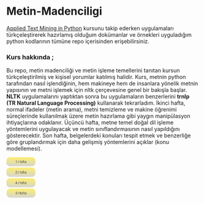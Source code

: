 # Metin-Madenciligi
[Applied Text Mining in Python](https://www.coursera.org/learn/python-text-mining) kursunu takip ederken uygulamaları türkçeleştirerek hazırlamış olduğum dokümanlar ve örnekleri uyguladığım python kodlarının tümüne repo içerisinden erişebilirsiniz. 

### Kurs hakkında ;
Bu repo, metin madenciliği ve metin işleme temellerini tanıtan kursun türkçeleştirilmiş ve kişisel yorumlar katılmış halidir. Kurs, metnin python tarafından nasıl işlendiğinin, hem makineye hem de insanlara yönelik metnin yapısının ve metni işlemek için nltk çerçevesine genel bir bakışla başlar. **NLTK** uygulamalarını yaptıktan sonra bu uygulamaların benzerlerini **trnlp (TR Natural Language Processing)** kullanarak tekrarladım. İkinci hafta, normal ifadeler (metin arama), metni temizleme ve makine öğrenimi süreçlerinde kullanılmak üzere metin hazırlama gibi yaygın manipülasyon ihtiyaçlarına odaklanır. Üçüncü hafta, metne temel doğal dil işleme yöntemlerini uygulayacak ve metin sınıflandırmasının nasıl yapıldığını gösterecektir. Son hafta, belgelerdeki konuları tespit etmek ve benzerliğe göre gruplandırmak için daha gelişmiş yöntemlerini açıklar (konu modellemesi).



[<img width="15%" src="docs/modules/ROOT/images/hafta-1.png">](/01-Pythonda-Metin-ile-Çalışmak)
</br>
[<img width="15%" src="docs/modules/ROOT/images/hafta-2.png">](/02-Doğal-Dil-İşlemeye-Giriş)
</br>
[<img width="15%" src="docs/modules/ROOT/images/hafta-3.png">](/weeks/3.hafta.md)
</br>
[<img width="15%" src="docs/modules/ROOT/images/hafta-4.png">](/weeks/4.hafta.md)
